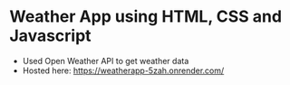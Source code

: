 # Weather App using HTML, CSS and Javascript
* Used Open Weather API to get weather data
* Hosted here: https://weatherapp-5zah.onrender.com/
